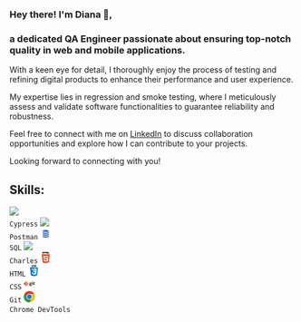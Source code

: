 ### Hey there! I'm Diana 👋, 
### a dedicated QA Engineer passionate about ensuring top-notch quality in web and mobile applications.

With a keen eye for detail, I thoroughly enjoy the process of testing and refining digital products to enhance their performance and user experience.

My expertise lies in regression and smoke testing, where I meticulously assess and validate software functionalities to guarantee reliability and robustness.

Feel free to connect with me on [LinkedIn](https://www.linkedin.com/in/diana-sharopova-179ba72bb) to discuss collaboration opportunities and explore how I can contribute to your projects.

Looking forward to connecting with you!

## Skills:
<code><img height="20" src="https://asset.brandfetch.io/idIq_kF0rb/idv3zwmSiY.jpeg"> Cypress</code>
<code><img height="20" src="https://static.wixstatic.com/media/c9c793_e1dd3e211bc34f31aaa4e70cf23e79df~mv2.png/v1/fit/w_642%2Ch_620%2Cal_c%2Cq_80,enc_auto/file.jpg"> Postman</code>
<code><img height="20" src="https://raw.githubusercontent.com/github/explore/80688e429a7d4ef2fca1e82350fe8e3517d3494d/topics/sql/sql.png"> SQL</code>
<code><img height="20" src="https://cdn.icon-icons.com/icons2/3053/PNG/512/charles_proxy_macos_bigsur_icon_190302.png"> Charles</code>
<code><img height="20" src="https://raw.githubusercontent.com/github/explore/80688e429a7d4ef2fca1e82350fe8e3517d3494d/topics/html/html.png"> HTML</code>
<code><img height="20" src="https://raw.githubusercontent.com/github/explore/80688e429a7d4ef2fca1e82350fe8e3517d3494d/topics/css/css.png"> CSS</code>
<code><img height="20" src="https://raw.githubusercontent.com/github/explore/80688e429a7d4ef2fca1e82350fe8e3517d3494d/topics/git/git.png"> Git</code>
<code><img height="20" src="https://raw.githubusercontent.com/github/explore/80688e429a7d4ef2fca1e82350fe8e3517d3494d/topics/chrome/chrome.png"> Chrome DevTools</code>
